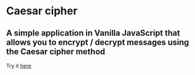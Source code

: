 # Caesar cipher

## A simple application in Vanilla JavaScript that allows you to encrypt / decrypt messages using the Caesar cipher method

Try it [here](https://romanenko1509.github.io/CaesarCipher/)
